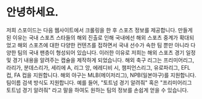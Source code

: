 # 안녕하세요. 
저희 스포이드는 다음 웹사이트에서 크롤링을 한 후 스포츠 정보를 제공합니다.
만들게 된 이유는 국내 스포츠 스타들의 해외 진출로 인해 국내에선 해외 스포츠 중계가 확대되었고 해외 스포츠에 대한
다양한 컨텐츠를 접하면서 국내 선수가 속한 팀 뿐만 아니라 다양한 팀의 국내 팬층이 형성되어 있습니다.
이러한 이유로 저희는 해외 스포츠 경기 일정 및 경기 내용을 알려주는 캡슐을 제작하게 되었습니다.
해외 축구 리그는 프리미어리그, 라리가, 분데스리가, 세리에 A, 리그 앙, 에레디비 시, 챔피언스리그, 유로파리그, EFL 컵, FA 컵을 지원합니다.
해외 야구는 MLB(메이저리그), NPB(일본야구)를 지원합니다.
팀이름 검색 방식도 지원합니다. 
예를 들어, "토트넘 경기 알려줘" 혹은 "프리미어리그 토트넘 경기 알려줘" 라고 말을 하여도 원하는 팀의 정보를 손쉽게 얻을 수 있습니다.